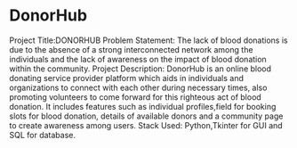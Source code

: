 # DonorHub
Project Title:DONORHUB
Problem Statement: The lack of blood donations is due to the absence of a strong interconnected network among the individuals and the lack of awareness on the impact of blood donation within the community.
Project Description: DonorHub is an online blood donating service provider platform which aids in individuals and organizations to connect with each other during necessary times, also promoting volunteers to come forward for this righteous act of blood donation. It includes features such as individual profiles,field for booking slots for blood donation, details of available donors and a community page to create awareness among users.
Stack Used: Python,Tkinter for GUI and SQL for database.
